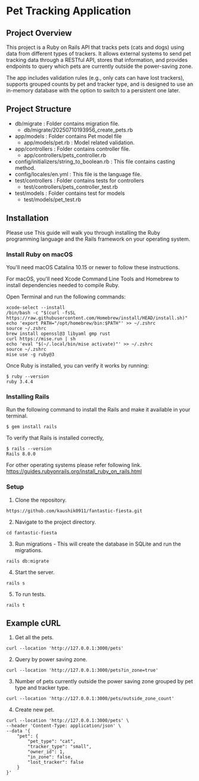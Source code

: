 #  Pet Tracking Application

##  Project Overview

This project is a Ruby on Rails API that tracks pets (cats and dogs) using data from different types of trackers. It allows external systems to send pet tracking data through a RESTful API, stores that information, and provides endpoints to query which pets are currently outside the power-saving zone.

The app includes validation rules (e.g., only cats can have lost trackers), supports grouped counts by pet and tracker type, and is designed to use an in-memory database with the option to switch to a persistent one later.

## Project Structure

* db/migrate : Folder contains migration file.
	* db/migrate/20250710193956_create_pets.rb
* app/models : Folder contains Pet model file
    * app/models/pet.rb : Model related validation.
* app/controllers : Folder contains controller file.
	* app/controllers/pets_controller.rb
* config/initializers/string_to_boolean.rb : This file contains casting method.
* config/locales/en.yml : This file is the language file.
* test/controllers : Folder contains tests for controllers
	* test/controllers/pets_controller_test.rb
* test/models : Folder contains test for models
	* test/models/pet_test.rb 

## Installation

Please use This guide will walk you through installing the Ruby programming language and the Rails framework on your operating system.

### Install Ruby on macOS

You'll need macOS Catalina 10.15 or newer to follow these instructions.

For macOS, you'll need Xcode Command Line Tools and Homebrew to install dependencies needed to compile Ruby.

Open Terminal and run the following commands:

```
xcode-select --install
/bin/bash -c "$(curl -fsSL https://raw.githubusercontent.com/Homebrew/install/HEAD/install.sh)"
echo 'export PATH="/opt/homebrew/bin:$PATH"' >> ~/.zshrc
source ~/.zshrc
brew install openssl@3 libyaml gmp rust
curl https://mise.run | sh
echo 'eval "$(~/.local/bin/mise activate)"' >> ~/.zshrc
source ~/.zshrc
mise use -g ruby@3
```
Once Ruby is installed, you can verify it works by running:
```
$ ruby --version
ruby 3.4.4
```

### Installing Rails

Run the following command to install the Rails and make it available in your terminal.
```
$ gem install rails
```
To verify that Rails is installed correctly,
```
$ rails --version
Rails 8.0.0
```
For other operating systems please refer following link.
https://guides.rubyonrails.org/install_ruby_on_rails.html

### Setup

1.  Clone the repository.
```
https://github.com/kaushik0911/fantastic-fiesta.git
```
2. Navigate to the project directory.
```
cd fantastic-fiesta
```
3. Run migrations - This will create the database in SQLite and run the migrations.
```
rails db:migrate
```
4. Start the server.
```
rails s
```
5. To run tests.
```
rails t
```

## Example cURL

1. Get all the pets.
```
curl --location 'http://127.0.0.1:3000/pets'
``` 
2. Query by power saving zone.
```
curl --location 'http://127.0.0.1:3000/pets?in_zone=true'
```
3. Number of pets currently outside the power saving zone
grouped by pet type and tracker type.
```
curl --location 'http://127.0.0.1:3000/pets/outside_zone_count'
```
4. Create new pet.
```
curl --location 'http://127.0.0.1:3000/pets' \
--header 'Content-Type: application/json' \
--data '{
    "pet": {
        "pet_type": "cat",
        "tracker_type": "small",
        "owner_id": 1,
        "in_zone": false,
        "lost_tracker": false
    }
}'
```